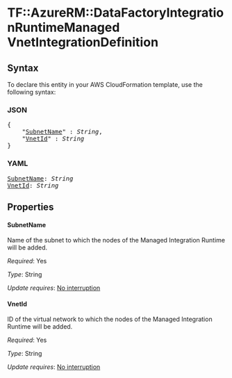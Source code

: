 # TF::AzureRM::DataFactoryIntegrationRuntimeManaged VnetIntegrationDefinition

## Syntax

To declare this entity in your AWS CloudFormation template, use the following syntax:

### JSON

<pre>
{
    "<a href="#subnetname" title="SubnetName">SubnetName</a>" : <i>String</i>,
    "<a href="#vnetid" title="VnetId">VnetId</a>" : <i>String</i>
}
</pre>

### YAML

<pre>
<a href="#subnetname" title="SubnetName">SubnetName</a>: <i>String</i>
<a href="#vnetid" title="VnetId">VnetId</a>: <i>String</i>
</pre>

## Properties

#### SubnetName

Name of the subnet to which the nodes of the Managed Integration Runtime will be added.

_Required_: Yes

_Type_: String

_Update requires_: [No interruption](https://docs.aws.amazon.com/AWSCloudFormation/latest/UserGuide/using-cfn-updating-stacks-update-behaviors.html#update-no-interrupt)

#### VnetId

ID of the virtual network to which the nodes of the Managed Integration Runtime will be added.

_Required_: Yes

_Type_: String

_Update requires_: [No interruption](https://docs.aws.amazon.com/AWSCloudFormation/latest/UserGuide/using-cfn-updating-stacks-update-behaviors.html#update-no-interrupt)

